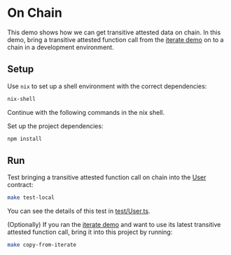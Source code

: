 # On Chain

This demo shows how we can get transitive attested data on chain. In this demo,
bring a transitive attested function call from the [iterate demo](../iterate)
on to a chain in a development environment.

## Setup

Use `nix` to set up a shell environment with the correct dependencies:

```bash
nix-shell
```

Continue with the following commands in the nix shell.

Set up the project dependencies:

```bash
npm install
```

## Run

Test bringing a transitive attested function call on chain into the
[User](contracts/User.sol) contract:

```bash
make test-local
```

You can see the details of this test in [test/User.ts](test/User.ts).

(Optionally) If you ran the [iterate demo](../iterate) and want to use its
latest transitive attested function call, bring it into this project by
running:

```bash
make copy-from-iterate
```
